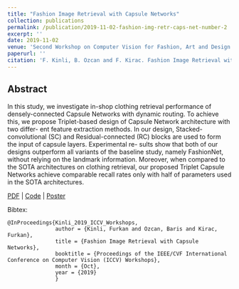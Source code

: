 ```yaml
---
title: "Fashion Image Retrieval with Capsule Networks"
collection: publications
permalink: /publication/2019-11-02-fashion-img-retr-caps-net-number-2
excerpt: ''
date: 2019-11-02
venue: 'Second Workshop on Computer Vision for Fashion, Art and Design as part of ICCV Workshops'
paperurl: ''
citation: 'F. Kinli, B. Ozcan and F. Kirac. Fashion Image Retrieval with Capsule Networks. In Proceedings of The IEEE International Conference on Computer Vision (ICCV) Workshops, Oct, 2019.'
---
```


## Abstract
In this study, we investigate in-shop clothing retrieval performance of densely-connected Capsule Networks with dynamic routing. To achieve this, we propose Triplet-based design of Capsule Network architecture with two differ- ent feature extraction methods. In our design, Stacked- convolutional (SC) and Residual-connected (RC) blocks are used to form the input of capsule layers. Experimental re- sults show that both of our designs outperform all variants of the baseline study, namely FashionNet, without relying on the landmark information. Moreover, when compared to the SOTA architectures on clothing retrieval, our proposed Triplet Capsule Networks achieve comparable recall rates only with half of parameters used in the SOTA architectures.


[PDF](http://openaccess.thecvf.com/content_ICCVW_2019/papers/CVFAD/Kinli_Fashion_Image_Retrieval_with_Capsule_Networks_ICCVW_2019_paper.pdf) | 
[Code](https://github.com/birdortyedi/image-retrieval-with-capsules) |
[Poster][iccv-poster] 

Bibtex:
```
@InProceedings{Kinli_2019_ICCV_Workshops,
               author = {Kinli, Furkan and Ozcan, Baris and Kirac, Furkan},
               title = {Fashion Image Retrieval with Capsule Networks},
               booktitle = {Proceedings of the IEEE/CVF International Conference on Computer Vision (ICCV) Workshops},
               month = {Oct},
               year = {2019}
               }
```



[iccv-poster]: https://birdortyedi.github.io/files/iccv_poster.pptx
